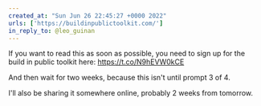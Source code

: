 ```yaml
---
created_at: "Sun Jun 26 22:45:27 +0000 2022"
urls: ['https://buildinpublictoolkit.com/']
in_reply_to: @leo_guinan
---
```


If you want to read this as soon as possible, you need to sign up for the build in public toolkit here: https://t.co/N9hEVW0kCE

And then wait for two weeks, because this isn't until prompt 3 of 4. 

I'll also be sharing it somewhere online, probably 2 weeks from tomorrow.